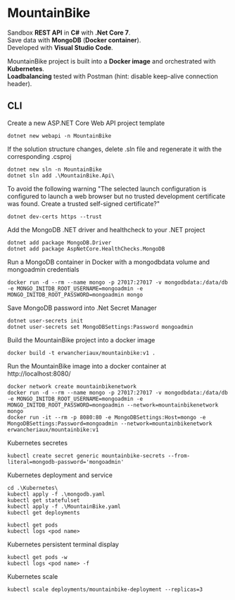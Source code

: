 # MountainBike
Sandbox **REST API** in **C#** with **.Net Core 7**.  
Save data with **MongoDB** (**Docker container**).  
Developed with **Visual Studio Code**.  

MountainBike project is built into a **Docker image** and orchestrated with **Kubernetes**.  
**Loadbalancing** tested with Postman (hint: disable keep-alive connection header).

## CLI
Create a new ASP.NET Core Web API project template
```console
dotnet new webapi -n MountainBike
```

If the solution structure changes, delete .sln file and regenerate it with the corresponding .csproj
```console
dotnet new sln -n MountainBike
dotnet sln add .\MountainBike.Api\
```

To avoid the following warning "The selected launch configuration is configured to launch a web browser but no trusted development certificate was found. Create a trusted self-signed certificate?"
```console
dotnet dev-certs https --trust
```

Add the MongoDB .NET driver and healthcheck to your .NET project
```console
dotnet add package MongoDB.Driver
dotnet add package AspNetCore.HealthChecks.MongoDB
```

Run a MongoDB container in Docker with a mongodbdata volume and mongoadmin credentials
```console
docker run -d --rm --name mongo -p 27017:27017 -v mongodbdata:/data/db -e MONGO_INITDB_ROOT_USERNAME=mongoadmin -e MONGO_INITDB_ROOT_PASSWORD=mongoadmin mongo
```

Save MongoDB password into .Net Secret Manager 
```console
dotnet user-secrets init
dotnet user-secrets set MongoDBSettings:Password mongoadmin
```

Build the MountainBike project into a docker image
```console
docker build -t erwancheriaux/mountainbike:v1 .
```

Run the MountainBike image into a docker container at http://localhost:8080/
```console
docker network create mountainbikenetwork
docker run -d --rm --name mongo -p 27017:27017 -v mongodbdata:/data/db -e MONGO_INITDB_ROOT_USERNAME=mongoadmin -e MONGO_INITDB_ROOT_PASSWORD=mongoadmin --network=mountainbikenetwork mongo
docker run -it --rm -p 8080:80 -e MongoDBSettings:Host=mongo -e MongoDBSettings:Password=mongoadmin --network=mountainbikenetwork erwancheriaux/mountainbike:v1
```

Kubernetes secretes
```console
kubectl create secret generic mountainbike-secrets --from-literal=mongodb-password='mongoadmin'
```

Kubernetes deployment and service
```console
cd .\Kubernetes\
kubectl apply -f .\mongodb.yaml
kubectl get statefulset
kubectl apply -f .\MountainBike.yaml
kubectl get deployments

kubectl get pods
kubectl logs <pod name>
```

Kubernetes persistent terminal display
```console
kubectl get pods -w
kubectl logs <pod name> -f
```

Kubernetes scale
```console
kubectl scale deployments/mountainbike-deployment --replicas=3
```
